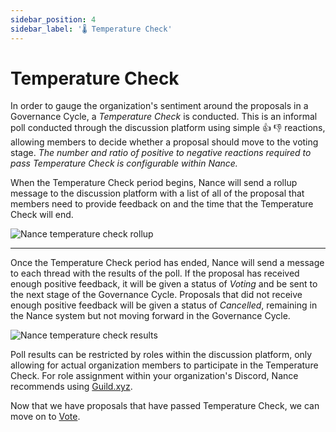 ```yaml
---
sidebar_position: 4
sidebar_label: '🌡️ Temperature Check'
---
```


# Temperature Check

In order to gauge the organization's sentiment around the proposals in a Governance Cycle, a _Temperature Check_ is conducted. This is an informal poll conducted through the discussion platform using simple 👍 👎 reactions, allowing members to decide whether a proposal should move to the voting stage. _The number and ratio of positive to negative reactions required to pass Temperature Check is configurable within Nance._

When the Temperature Check period begins, Nance will send a rollup message to the discussion platform with a list of all of the proposal that members need to provide feedback on and the time that the Temperature Check will end.

![Nance temperature check rollup](/img/temperature-check-rollup.png)

---

Once the Temperature Check period has ended, Nance will send a message to each thread with the results of the poll. If the proposal has received enough positive feedback, it will be given a status of _Voting_ and be sent to the next stage of the Governance Cycle. Proposals that did not receive enough positive feedback will be given a status of _Cancelled_, remaining in the Nance system but not moving forward in the Governance Cycle.

![Nance temperature check results](/img/temperature-check-results.png)

Poll results can be restricted by roles within the discussion platform, only allowing for actual organization members to participate in the Temperature Check. For role assignment within your organization's Discord, Nance recommends using [Guild.xyz](https://guild.xyz/create-guild).

Now that we have proposals that have passed Temperature Check, we can move on to [Vote](/docs/basics/vote).
